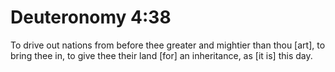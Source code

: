# Deuteronomy 4:38

To drive out nations from before thee greater and mightier than thou [art], to bring thee in, to give thee their land [for] an inheritance, as [it is] this day.